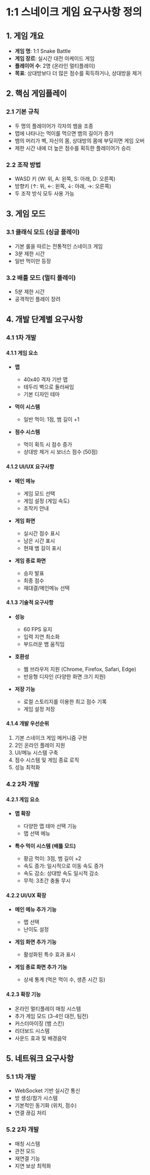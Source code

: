 # 1:1 스네이크 게임 요구사항 정의

## 1. 게임 개요
- **게임 명**: 1:1 Snake Battle
- **게임 장르**: 실시간 대전 아케이드 게임
- **플레이어 수**: 2명 (온라인 멀티플레이)
- **목표**: 상대방보다 더 많은 점수를 획득하거나, 상대방을 제거

## 2. 핵심 게임플레이

### 2.1 기본 규칙
- 두 명의 플레이어가 각자의 뱀을 조종
- 맵에 나타나는 먹이를 먹으면 뱀의 길이가 증가
- 뱀의 머리가 벽, 자신의 몸, 상대방의 몸에 부딪히면 게임 오버
- 제한 시간 내에 더 높은 점수를 획득한 플레이어가 승리

### 2.2 조작 방법
- WASD 키 (W: 위, A: 왼쪽, S: 아래, D: 오른쪽)
- 방향키 (↑: 위, ←: 왼쪽, ↓: 아래, →: 오른쪽)
- 두 조작 방식 모두 사용 가능

## 3. 게임 모드

### 3.1 클래식 모드 (싱글 플레이)
- 기본 룰을 따르는 전통적인 스네이크 게임
- 3분 제한 시간
- 일반 먹이만 등장

### 3.2 배틀 모드 (멀티 플레이)
- 5분 제한 시간
- 공격적인 플레이 장려

## 4. 개발 단계별 요구사항

### 4.1 1차 개발

#### 4.1.1 게임 요소
- **맵**
  - 40x40 격자 기반 맵
  - 테두리 벽으로 둘러싸임
  - 기본 디자인 테마

- **먹이 시스템**
  - 일반 먹이: 1점, 뱀 길이 +1

- **점수 시스템**
  - 먹이 획득 시 점수 증가
  - 상대방 제거 시 보너스 점수 (50점)

#### 4.1.2 UI/UX 요구사항
- **메인 메뉴**
  - 게임 모드 선택
  - 게임 설정 (게임 속도)
  - 조작키 안내

- **게임 화면**
  - 실시간 점수 표시
  - 남은 시간 표시
  - 현재 뱀 길이 표시

- **게임 종료 화면**
  - 승자 발표
  - 최종 점수
  - 재대결/메인메뉴 선택

#### 4.1.3 기술적 요구사항
- **성능**
  - 60 FPS 유지
  - 입력 지연 최소화
  - 부드러운 뱀 움직임

- **호환성**
  - 웹 브라우저 지원 (Chrome, Firefox, Safari, Edge)
  - 반응형 디자인 (다양한 화면 크기 지원)

- **저장 기능**
  - 로컬 스토리지를 이용한 최고 점수 기록
  - 게임 설정 저장

#### 4.1.4 개발 우선순위
1. 기본 스네이크 게임 메커니즘 구현
2. 2인 온라인 플레이 지원
3. UI/메뉴 시스템 구축
4. 점수 시스템 및 게임 종료 로직
5. 성능 최적화

### 4.2 2차 개발

#### 4.2.1 게임 요소
- **맵 확장**
  - 다양한 맵 테마 선택 기능
  - 맵 선택 메뉴

- **특수 먹이 시스템 (배틀 모드)**
  - 황금 먹이: 3점, 뱀 길이 +2
  - 속도 증가: 일시적으로 이동 속도 증가
  - 속도 감소: 상대방 속도 일시적 감소
  - 무적: 3초간 충돌 무시

#### 4.2.2 UI/UX 확장
- **메인 메뉴 추가 기능**
  - 맵 선택
  - 난이도 설정

- **게임 화면 추가 기능**
  - 활성화된 특수 효과 표시

- **게임 종료 화면 추가 기능**
  - 상세 통계 (먹은 먹이 수, 생존 시간 등)

#### 4.2.3 확장 기능
- 온라인 멀티플레이 매칭 시스템
- 추가 게임 모드 (3-4인 대전, 팀전)
- 커스터마이징 (뱀 스킨)
- 리더보드 시스템
- 사운드 효과 및 배경음악

## 5. 네트워크 요구사항

### 5.1 1차 개발
- WebSocket 기반 실시간 통신
- 방 생성/참가 시스템
- 기본적인 동기화 (위치, 점수)
- 연결 끊김 처리

### 5.2 2차 개발
- 매칭 시스템
- 관전 모드
- 재연결 기능
- 지연 보상 최적화
